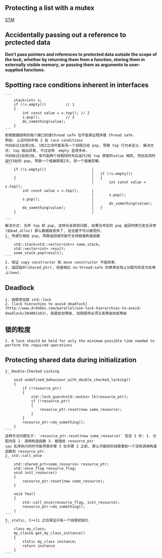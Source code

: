 ## Protecting a list with a mutex
[STM](https://zh.wikipedia.org/wiki/%E8%BD%AF%E4%BB%B6%E4%BA%8B%E5%8A%A1%E5%86%85%E5%AD%98)
##  Accidentally passing out a reference to prctected data
__Don’t pass pointers and references to protected data outside the scope of the lock, whether by
returning them from a function, storing them in externally visible memory, or passing them as
arguments to user-supplied functions.__

## Spotting race conditions inherent in interfaces
    ```
        stack<int> s;
        if (!s.empty())         // 1
        {
            int const value = s.top(); // 2
            s.pop();            // 3
            do_something(value);
        }
    ```
    即使数据结构的每个接口的是thread safe 也不能保证程序是 thread safe.
    例如: 上述代码中有 2 处 race conditions
    代码标记1处和2处, 1和2之间可能有另一个线程已经 pop, 导致 top 行为未定义. 解决方式: top 抛出异常, 不过这样　empty 显得多余.
    代码标记2处和3处, 有可能两个线程同时先后运行2处 top 获取的value 相同, 然后在同时运行3处的 pop, 导致一个值被获取2次, 另一个值被忽略.
    ```
        if (!s.empty())                     |       
                                            |   if (!s.empty())
        {                                   |   {
                                            |       int const value = s.top();
            int const value = s.top();      |
                                            |       s.pop();
            s.pop();                        |       
                                            |       do_something(value);
            do_something(value);            |   }
        }                                   |

    ```
    解决方式: 合并 top 和 pop, 这样也会其他问题, 如果合并后的 pop 返回时拷贝发生异常(如bad_alloc) 那么数据就丢失了, 这也是不可以接受的.
    1. 传递引用给 pop, 局限返回值可能不支持赋值构造函数
    ```
        std::stack<std::vector<int>> some_stack;
        std::vector<int> result;
        some_stack.pop(result);
    ```
    2. 保证 copy constructor 和 move constructor 不抛异常.
    3. 返回指针(shared_ptr), 但是相比 no-thread-safe 的原来在栈上分配内存变为在堆上(new).
## Deadlock
    1. 按顺序加锁 std::lock
    2. [lock hierachies to avoid deadlock](http://www.drdobbs.com/parallel/use-lock-hierarchies-to-avoid-deadlock/204801163), 就是给加等级, 加锁顺序必须又高等级到低等级

## 锁的粒度
    1. A lock should be held for only the minimum possible time needed to perform the required operations

## Protecting shared data during initialization
    1. Double-Checked Locking
    ```
        void undefined_behaviour_with_double_checked_locking()
        {
            if (!resource_ptr)
            {
                std::lock_guard<std::mutex> lk(resource_ptr);
                if (!resource_ptr)
                {
                    resource_ptr.reset(new some_resource);
                }
            }
            resource_ptr->do_something();
        }
    ```
    这种方式问题在于: `resource_ptr.reset(new some_resource)` 包含 3 步: 1. 分配内存 2. 调用构造函数 3. 赋值给 resource_ptr  
    cpu 乱序执行的时可能导致步骤 3 在步骤 2 之前, 那么可能别的线程拿到一个没有调用构造函数的 resource_ptr.
    2. std::call_once
    ```
        std::shared_prt<some_resource> resource_ptr;
        std::once_flag resource_flag;
        void init_resource()
        {
            resource_ptr.reset(new some_resource);
        }

        void foo()
        {
            std::call_once(resource_flag, init_resource);
            resource_ptr->do_something();
        }
    ```
    3. static, C++11 之后保证只有一个线程初始化
    ```
        class my_class;
        my_class& get_my_class_instance()
        {
            static my_class instance;
            return instance
        }
    ```
    
